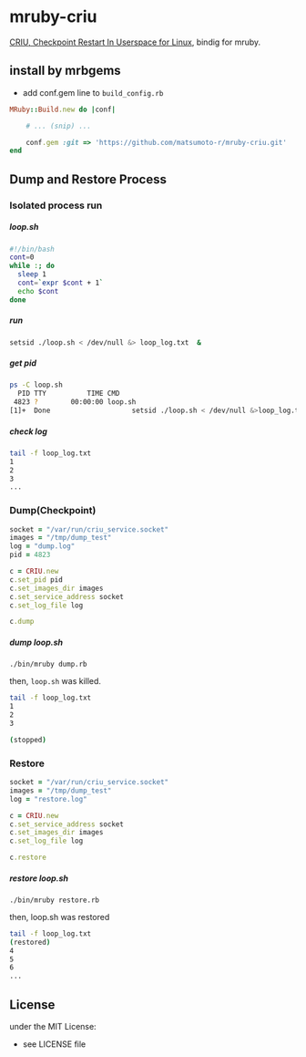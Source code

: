 # mruby-criu
[CRIU, Checkpoint Restart In Userspace for Linux](http://criu.org/Main_Page), bindig for mruby.
## install by mrbgems 
- add conf.gem line to `build_config.rb` 

```ruby
MRuby::Build.new do |conf|

    # ... (snip) ...

    conf.gem :git => 'https://github.com/matsumoto-r/mruby-criu.git'
end
```
## Dump and Restore Process
### Isolated process run
##### loop.sh
```bash
#!/bin/bash
cont=0
while :; do
  sleep 1
  cont=`expr $cont + 1`
  echo $cont
done
```
##### run
```bash
setsid ./loop.sh < /dev/null &> loop_log.txt  &
```
##### get pid
```bash
ps -C loop.sh
  PID TTY          TIME CMD
 4823 ?        00:00:00 loop.sh
[1]+  Done                    setsid ./loop.sh < /dev/null &>loop_log.txt
```
##### check log
```bash
tail -f loop_log.txt
1
2
3
...
```
### Dump(Checkpoint)
```ruby
socket = "/var/run/criu_service.socket"
images = "/tmp/dump_test"
log = "dump.log"
pid = 4823

c = CRIU.new
c.set_pid pid
c.set_images_dir images
c.set_service_address socket
c.set_log_file log

c.dump
```
##### dump loop.sh 
```
./bin/mruby dump.rb
```
then, ``loop.sh`` was killed.
```bash
tail -f loop_log.txt
1
2
3

(stopped)
```
### Restore
```ruby
socket = "/var/run/criu_service.socket"
images = "/tmp/dump_test"
log = "restore.log"

c = CRIU.new
c.set_service_address socket
c.set_images_dir images
c.set_log_file log

c.restore
```
##### restore loop.sh
```
./bin/mruby restore.rb
```
then, loop.sh was restored
```bash
tail -f loop_log.txt
(restored)
4
5
6
...
```
## License
under the MIT License:
- see LICENSE file

